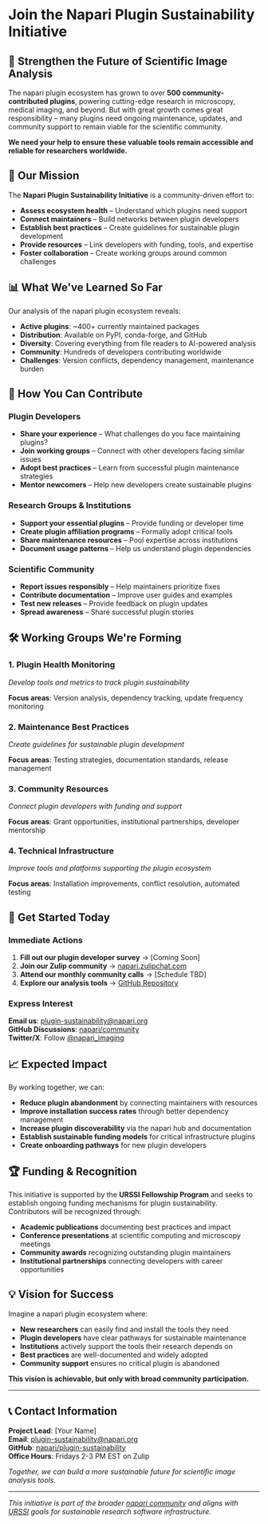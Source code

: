 # Join the Napari Plugin Sustainability Initiative

## 🌟 Strengthen the Future of Scientific Image Analysis

The napari plugin ecosystem has grown to over **500 community-contributed plugins**, powering cutting-edge research in microscopy, medical imaging, and beyond. But with great growth comes great responsibility – many plugins need ongoing maintenance, updates, and community support to remain viable for the scientific community.

**We need your help to ensure these valuable tools remain accessible and reliable for researchers worldwide.**

## 🎯 Our Mission

The **Napari Plugin Sustainability Initiative** is a community-driven effort to:

- **Assess ecosystem health** – Understand which plugins need support
- **Connect maintainers** – Build networks between plugin developers  
- **Establish best practices** – Create guidelines for sustainable plugin development
- **Provide resources** – Link developers with funding, tools, and expertise
- **Foster collaboration** – Create working groups around common challenges

## 📊 What We've Learned So Far

Our analysis of the napari plugin ecosystem reveals:

- **Active plugins**: ~400+ currently maintained packages
- **Distribution**: Available on PyPI, conda-forge, and GitHub
- **Diversity**: Covering everything from file readers to AI-powered analysis
- **Community**: Hundreds of developers contributing worldwide
- **Challenges**: Version conflicts, dependency management, maintenance burden

## 🤝 How You Can Contribute

### Plugin Developers
- **Share your experience** – What challenges do you face maintaining plugins?
- **Join working groups** – Connect with other developers facing similar issues
- **Adopt best practices** – Learn from successful plugin maintenance strategies
- **Mentor newcomers** – Help new developers create sustainable plugins

### Research Groups & Institutions
- **Support your essential plugins** – Provide funding or developer time
- **Create plugin affiliation programs** – Formally adopt critical tools
- **Share maintenance resources** – Pool expertise across institutions
- **Document usage patterns** – Help us understand plugin dependencies

### Scientific Community
- **Report issues responsibly** – Help maintainers prioritize fixes
- **Contribute documentation** – Improve user guides and examples
- **Test new releases** – Provide feedback on plugin updates
- **Spread awareness** – Share successful plugin stories

## 🛠️ Working Groups We're Forming

### 1. **Plugin Health Monitoring**
*Develop tools and metrics to track plugin sustainability*

**Focus areas**: Version analysis, dependency tracking, update frequency monitoring

### 2. **Maintenance Best Practices**
*Create guidelines for sustainable plugin development*

**Focus areas**: Testing strategies, documentation standards, release management

### 3. **Community Resources**
*Connect plugin developers with funding and support*

**Focus areas**: Grant opportunities, institutional partnerships, developer mentorship

### 4. **Technical Infrastructure**
*Improve tools and platforms supporting the plugin ecosystem*

**Focus areas**: Installation improvements, conflict resolution, automated testing

## 🚀 Get Started Today

### Immediate Actions
1. **Fill out our plugin developer survey** → [Coming Soon]
2. **Join our Zulip community** → [napari.zulipchat.com](https://napari.zulipchat.com)
3. **Attend our monthly community calls** → [Schedule TBD]
4. **Explore our analysis tools** → [GitHub Repository](https://github.com/user/plugin-sustainability)

### Express Interest
**Email us**: plugin-sustainability@napari.org  
**GitHub Discussions**: [napari/community](https://github.com/napari/community/discussions)  
**Twitter/X**: Follow [@napari_imaging](https://twitter.com/napari_imaging)

## 📈 Expected Impact

By working together, we can:

- **Reduce plugin abandonment** by connecting maintainers with resources
- **Improve installation success rates** through better dependency management  
- **Increase plugin discoverability** via the napari hub and documentation
- **Establish sustainable funding models** for critical infrastructure plugins
- **Create onboarding pathways** for new plugin developers

## 🏆 Funding & Recognition

This initiative is supported by the **URSSI Fellowship Program** and seeks to establish ongoing funding mechanisms for plugin sustainability. Contributors will be recognized through:

- **Academic publications** documenting best practices and impact
- **Conference presentations** at scientific computing and microscopy meetings
- **Community awards** recognizing outstanding plugin maintainers
- **Institutional partnerships** connecting developers with career opportunities

## 💡 Vision for Success

Imagine a napari plugin ecosystem where:

- **New researchers** can easily find and install the tools they need
- **Plugin developers** have clear pathways for sustainable maintenance
- **Institutions** actively support the tools their research depends on
- **Best practices** are well-documented and widely adopted
- **Community support** ensures no critical plugin is abandoned

**This vision is achievable, but only with broad community participation.**

---

## 📞 Contact Information

**Project Lead**: [Your Name]  
**Email**: plugin-sustainability@napari.org  
**GitHub**: [napari/plugin-sustainability](https://github.com/napari/plugin-sustainability)  
**Office Hours**: Fridays 2-3 PM EST on Zulip

*Together, we can build a more sustainable future for scientific image analysis tools.*

---

*This initiative is part of the broader [napari community](https://napari.org/community/) and aligns with [URSSI](https://urssi.us/) goals for sustainable research software infrastructure.*

